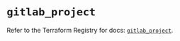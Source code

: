 # `gitlab_project`

Refer to the Terraform Registry for docs: [`gitlab_project`](https://registry.terraform.io/providers/gitlabhq/gitlab/16.10.0/docs/resources/project).
